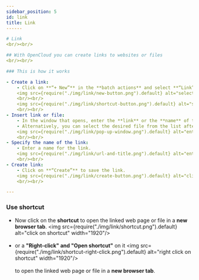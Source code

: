 ```yaml
---
sidebar_position: 5
id: link
title: Link
------

# Link
<br/><br/>

## With OpenCloud you can create links to websites or files
<br/><br/>

### This is how it works

- Create a link:
    - Click on **“+ New”** in the **batch actions** and select **“Link”**.
    <img src={require("./img/link/new-button.png").default} alt="select link in batch action menu" width="1920"/>
    <br/><br/>
    <img src={require("./img/link/shortcut-button.png").default} alt="select link" width="400"/>
    <br/><br/>
- Insert link or file:
    - In the window that opens, enter the **link** or the **name** of the file you want to link.
    - Alternatively, you can select the desired file from the list after you have entered the first few letters.
    <img src={require("./img/link/pop-up-window.png").default} alt="enter link or file in popup window" width="500"/>
    <br/><br/>
- Specify the name of the link:
    - Enter a name for the link.
    <img src={require("./img/link/url-and-title.png").default} alt="enter a name for the link" width="500"/>
    <br/><br/>
- Create link:
    - Click on **“Create”** to save the link.
    <img src={require("./img/link/create-button.png").default} alt="click on create" width="400"/>
    <br/><br/>

---
```


### Use shortcut

- Now click on the **shortcut**  to open the linked web page or file in a **new browser tab**.
<img src={require("./img/link/shortcut.png").default} alt="click on shortcut" width="1920"/>
<br/><br/>
- or a **"Right-click" and "Open shortcut"** on it
<img src={require("./img/link/shortcut-right-click.png").default} alt="right click on shortcut" width="1920"/>
<br/><br/>
to open the linked web page or file in a **new browser tab**.